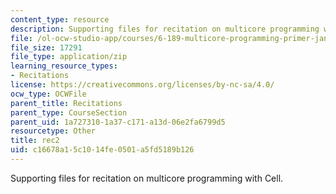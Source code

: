 ```yaml
---
content_type: resource
description: Supporting files for recitation on multicore programming with Cell.
file: /ol-ocw-studio-app/courses/6-189-multicore-programming-primer-january-iap-2007/c16678a15c1014fe0501a5fd5189b126_rec2.zip
file_size: 17291
file_type: application/zip
learning_resource_types:
- Recitations
license: https://creativecommons.org/licenses/by-nc-sa/4.0/
ocw_type: OCWFile
parent_title: Recitations
parent_type: CourseSection
parent_uid: 1a727310-1a37-c171-a13d-06e2fa6799d5
resourcetype: Other
title: rec2
uid: c16678a1-5c10-14fe-0501-a5fd5189b126
---
```

Supporting files for recitation on multicore programming with Cell.